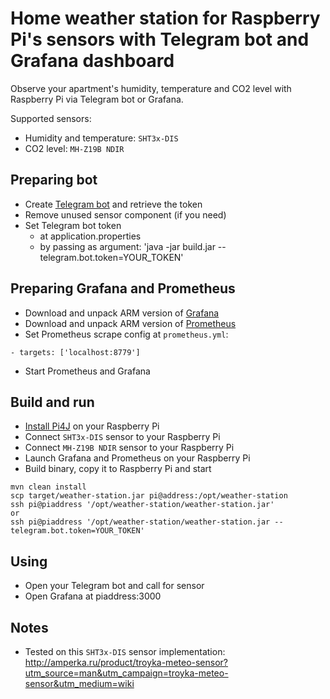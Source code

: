 # Home weather station for Raspberry Pi's sensors with Telegram bot and Grafana dashboard 

Observe your apartment's humidity, temperature and CO2 level with Raspberry Pi via Telegram bot or Grafana.

Supported sensors:
- Humidity and temperature: `SHT3x-DIS`
- CO2 level: `MH-Z19B NDIR`

## Preparing bot
- Create [Telegram bot](https://core.telegram.org/bots#creating-a-new-bot) and retrieve the token
- Remove unused sensor component (if you need)
- Set Telegram bot token
    - at application.properties
    - by passing as argument: 'java -jar build.jar --telegram.bot.token=YOUR_TOKEN'

## Preparing Grafana and Prometheus
- Download and unpack ARM version of [Grafana](https://grafana.com/grafana/download?platform=arm)
- Download and unpack ARM version of [Prometheus](https://prometheus.io/download)
- Set Prometheus scrape config at `prometheus.yml`:
```
- targets: ['localhost:8779']
```
- Start Prometheus and Grafana

## Build and run
- [Install Pi4J](http://pi4j.com/install.html#Installation) on your Raspberry Pi
- Connect `SHT3x-DIS` sensor to your Raspberry Pi
- Connect `MH-Z19B NDIR` sensor to your Raspberry Pi
- Launch Grafana and Prometheus on your Raspberry Pi
- Build binary, copy it to Raspberry Pi and start
```
mvn clean install
scp target/weather-station.jar pi@address:/opt/weather-station
ssh pi@piaddress '/opt/weather-station/weather-station.jar'
or
ssh pi@piaddress '/opt/weather-station/weather-station.jar --telegram.bot.token=YOUR_TOKEN'
```

## Using
- Open your Telegram bot and call for sensor
- Open Grafana at piaddress:3000 
    
## Notes
- Tested on this `SHT3x-DIS` sensor implementation: http://amperka.ru/product/troyka-meteo-sensor?utm_source=man&utm_campaign=troyka-meteo-sensor&utm_medium=wiki
